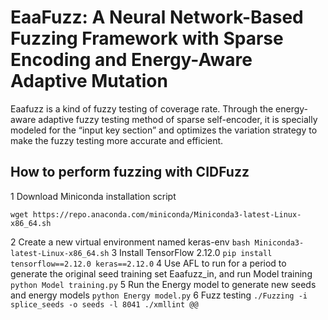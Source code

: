 # EaaFuzz: A Neural Network-Based Fuzzing Framework with Sparse Encoding and Energy-Aware Adaptive Mutation
Eaafuzz is a kind of fuzzy testing of coverage rate. Through the energy-aware adaptive fuzzy testing method of sparse self-encoder, it is specially modeled for the “input key section” and optimizes the variation strategy to make the fuzzy testing more accurate and efficient.
## How to perform fuzzing with CIDFuzz
1 Download Miniconda installation script
```
wget https://repo.anaconda.com/miniconda/Miniconda3-latest-Linux-x86_64.sh
```
2 Create a new virtual environment named keras-env
`bash Miniconda3-latest-Linux-x86_64.sh`
3 Install TensorFlow 2.12.0
`pip install tensorflow==2.12.0 keras==2.12.0`
4 Use AFL to run for a period to generate the original seed training set Eaafuzz_in, and run Model training
`python Model training.py`
5 Run the Energy model to generate new seeds and energy models
`python Energy model.py`
6 Fuzz testing
`./Fuzzing -i splice_seeds -o seeds -l 8041 ./xmllint @@`

